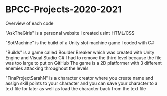 # BPCC-Projects-2020-2021

Overview of each code

"AskTheGirls" is a personal website I created usint HTML/CSS

"SotMachine" is the build of a Unity slot machine game I coded with C#

"Builds" is a game called Boulder Breaker which was created with Unity Engine and Visual Studio C#
          I had to remove the third level because the file was too large to put on GitHub
          The game is a 2D platformer with 3 different enemies attacking throughout the levels
          
"FinaProjectSarahN" is a character creator where you create name and assign skill points to your character 
          and you can save your character to a text file for later as well as load the character back 
          from the text file
